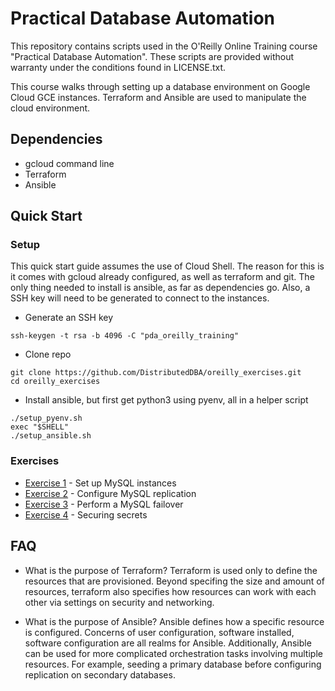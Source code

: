 # Practical Database Automation 

This repository contains scripts used in the O'Reilly Online Training course "Practical Database Automation". These scripts are provided without warranty under the conditions found in LICENSE.txt.

This course walks through setting up a database environment on Google Cloud GCE instances. Terraform and Ansible are used to manipulate the cloud environment.

## Dependencies
- gcloud command line 
- Terraform 
- Ansible

## Quick Start
### Setup
This quick start guide assumes the use of Cloud Shell. The reason for this is it comes with gcloud already configured, as well as terraform and git. The only thing needed to install is ansible, as far as dependencies go. Also, a SSH key will need to be generated to connect to the instances.

- Generate an SSH key 

```
ssh-keygen -t rsa -b 4096 -C "pda_oreilly_training"
```

- Clone repo 
```
git clone https://github.com/DistributedDBA/oreilly_exercises.git
cd oreilly_exercises
```

- Install ansible, but first get python3 using pyenv, all in a helper script
```
./setup_pyenv.sh
exec "$SHELL"
./setup_ansible.sh
```


### Exercises
- [Exercise 1](examples/exercise01.md) - Set up MySQL instances
- [Exercise 2](examples/exercise02.md) - Configure MySQL replication
- [Exercise 3](examples/exercise03.md) - Perform a MySQL failover
- [Exercise 4](examples/exercise04.md) - Securing secrets

## FAQ 
- What is the purpose of Terraform?
Terraform is used only to define the resources that are provisioned. Beyond specifing the size and amount of resources, terraform also specifies how resources can work with each other via settings on security and networking.

- What is the purpose of Ansible?
Ansible defines how a specific resource is configured. Concerns of user configuration, software installed, software configuration are all realms for Ansible. Additionally, Ansible can be used for more complicated orchestration tasks involving multiple resources. For example, seeding a primary database before configuring replication on secondary databases.
